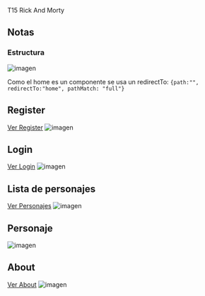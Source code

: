 T15 Rick And Morty
## Notas
### Estructura
![imagen](https://github.com/santiarroyave/sao-fe-gc-ejercicios-T15-rick-and-morty-07-2023/assets/135848692/e1199b2b-89bc-4a46-b179-ed05eae7b474)

Como el home es un componente se usa un redirectTo:
`{path:"", redirectTo:"home", pathMatch: "full"}`

## Register
[Ver Register](https://main.d26ejexghbsbg7.amplifyapp.com/register)
![imagen](https://github.com/santiarroyave/sao-fe-gc-ejercicios-T15-rick-and-morty-07-2023/assets/135848692/00cf3d7b-eafd-4f35-a9e7-23f4eebe4080)

## Login
[Ver Login](https://main.d26ejexghbsbg7.amplifyapp.com/login)
![imagen](https://github.com/santiarroyave/sao-fe-gc-ejercicios-T15-rick-and-morty-07-2023/assets/135848692/f1addf23-7894-47e3-b0fb-3ca490fb4726)

## Lista de personajes
[Ver Personajes](https://main.d26ejexghbsbg7.amplifyapp.com/lista-personajes)
![imagen](https://github.com/santiarroyave/sao-fe-gc-ejercicios-T15-rick-and-morty-07-2023/assets/135848692/014c0f32-0e63-4fd3-b15b-6a0c72307b89)

## Personaje
![imagen](https://github.com/santiarroyave/sao-fe-gc-ejercicios-T15-rick-and-morty-07-2023/assets/135848692/ddadf3ca-488e-4758-a183-9ead400c4a68)

## About
[Ver About](https://main.d26ejexghbsbg7.amplifyapp.com/about)
![imagen](https://github.com/santiarroyave/sao-fe-gc-ejercicios-T15-rick-and-morty-07-2023/assets/135848692/3ff8f466-2f88-46f9-a6db-651d949f0c67)
